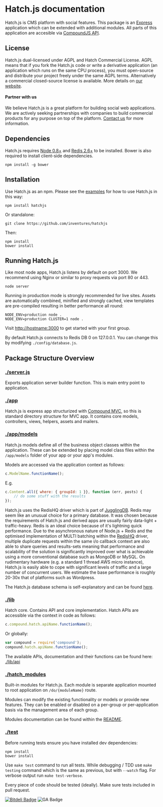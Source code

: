 # Hatch.js documentation

Hatch.js is CMS platform with social features. This package is an
[Express][express] application which can be extended with additional modules. All parts of
this application are accesible via [CompoundJS API][compound-api].

## License

Hatch.js dual-licensed under AGPL and Hatch Commercial License. AGPL means that if you fork the Hatch.js code or write a derivative application (an application which runs on the same CPU process), you must open-source and distribute your project freely under the same AGPL terms. Alternatively a commercial closed-source license is available. More details on [our website][pricing].

#### Partner with us

We believe Hatch.js is a great platform for building social web applications. We are actively seeking partnerships with companies to build commercial products for any purpose on top of the platform. [Contact us][contact] for more information.

## Dependencies

Hatch.js requires [Node 0.8+][node] and [Redis 2.6+][redis] to be installed. Bower is also required to install client-side dependencies.

	npm install -g bower

## Installation

Use Hatch.js as an npm. Please see the [examples][examples] for how to use Hatch.js in this way:

	npm install hatchjs

Or standalone:

	git clone https://github.com/inventures/hatchjs

Then:

	npm install
	bower install

## Running Hatch.js

Like most node apps, Hatch.js listens by default on port 3000. We recommend using Nginx or similar to 
proxy requests via port 80 or 443.

	node server

Running in production mode is strongly recommended for live sites. Assets are automatically combined, minified and strongly cached, view templates are pre-compiled resulting in better performance all round:

	NODE_ENV=production node .
	NODE_ENV=production CLUSTER=1 node .

Visit [http://hostname:3000][localhost] to get started with your first group.

By default Hatch.js connects to Redis DB 0 on 127.0.0.1. You can change this by modifying `./config/database.js`.

## Package Structure Overview

### [./server.js](./server.js)

Exports application server builder function. This is main entry point to
application. 

### [./app][app]

Hatch.js is express app structurized with [Compound MVC][compound], so this is standard directory structure for MVC app. It contains core models, controllers, views, helpers, assets and mailers.

### [./app/models][models]

Hatch.js models define all of the business object classes within the application. These can be extended by placing model class files within the `/app/models` folder of your app or your app's modules.

Models are accessed via the application context as follows:

```JavaScript
c.ModelName.functionName();
```

E.g.

```JavaScript
c.Content.all({ where: { groupId: 1 }}, function (err, posts) { 
	// do some stuff with the results
});
```

Hatch.js uses the RedisHQ driver which is part of [JugglingDB][jugglingdb]. Redis may seem like an unusual choice for a primary database. It was chosen because the requirements of Hatch.js and derived apps are usually fairly data-light + traffic-heavy. Redis is an ideal choice because of it's lightning quick performance. Due to the asynchronous nature of Node.js + Redis and the optimised implementation of MULTI batching within the [RedisHQ][redishq] driver, multiple duplicate requests within the same i/o callback context are also able to share queries and results-sets meaning that performance and scalability of the solution is significantly improved over what is achievable using a more conventional database such as MongoDB or MySQL. On rudimentary hardware (e.g. a standard 1 thread AWS micro instance), Hatch.js is easily able to cope with significant levels of traffic and a large number of concurrent users. We estimate the base performance is roughly 20-30x that of platforms such as Wordpress.

The Hatch.js database schema is self-explanatory and can be found [here](./db/schema.js).

### [./lib][lib]

Hatch core. Contains API and core implementation. Hatch APIs are accessible via the context in code as follows:

```JavaScript
c.compound.hatch.apiName.functionName();
```
	
Or globally:

```JavaScript
var compound = require('compound');
compound.hatch.apiName.functionName();
```

The available APIs, documentation and their functions can be found here: [./lib/api][apis]

### [./hatch_modules][modules]

Built-in modules for Hatch.js. Each module is separate application mounted to root
application on `/do/{moduleName}` route.

Modules can modify the existing functionality or models or provide new features.
They can be enabled or disabled on a per-group or per-application basis via the
management area of each group.

Modules documentation can be found within the [README][modules-readme].

### [./test][tests]

Before running tests ensure you have installed dev dependencies:

    npm install
    bower install

Use `make test` command to run all tests. While debugging / TDD use `make
testing` command which is the same as previous, but with `--watch` flag. For
verbose output run `make test-verbose`.

Every piece of code should be tested (ideally). Make sure tests included in pull request.

[contact]: http://hatchjs.com/contact
[pricing]: http://hatchjs.com/pricing
[examples]: ./examples
[express]: http://expressjs.com/
[node]: http://nodejs.org/
[redis]: http://redis.io/
[compound]: https://github.com/1602/compound
[redishq]: https://github.com/jugglingdb/redis-hq-adapter
[jugglingdb]: http://jugglingdb.co/
[models]: /app/models
[apis]: /lib/api/index.js
[localhost]: http://localhost:3000
[tests]: ./test
[server.js]: ./server.js
[app]: ./app
[lib]: ./lib
[modules]: ./hatch_modules
[modules-readme]: ./hatch_modules/README.md
[pull]: ./README.md#11-make-pull-pulling-changes
[feature]: ./README.md#2-make-feature-working-on-feature
[pr]: ./README.md#3-make-pr-make-pull-request
[compound-api]: http://compoundjs.github.com/guides


[![Bitdeli Badge](https://d2weczhvl823v0.cloudfront.net/inventures/hatchjs/trend.png)](https://bitdeli.com/free "Bitdeli Badge")
![GA Badge](https://ga-beacon.appspot.com/UA-20455884-4/inventures/hatchjs)
